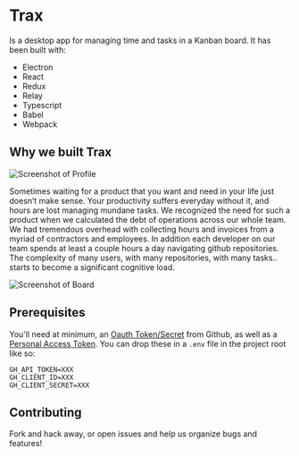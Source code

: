 # Trax
Is a desktop app for managing time and tasks in a Kanban board. It has been built with:

- Electron
- React
- Redux
- Relay
- Typescript
- Babel
- Webpack


## Why we built Trax

![Screenshot of Profile](https://cdn-images-1.medium.com/max/2000/1*Y9rlATyXigaa0XVo2EoPVQ.png)

Sometimes waiting for a product that you want and need in your life just doesn’t make sense. Your productivity suffers everyday without it, and hours are lost managing mundane tasks. We recognized the need for such a product when we calculated the debt of operations across our whole team. We had tremendous overhead with collecting hours and invoices from a myriad of contractors and employees. In addition each developer on our team spends at least a couple hours a day navigating github repositories. The complexity of many users, with many repositories, with many tasks.. starts to become a significant cognitive load.

![Screenshot of Board](https://cdn-images-1.medium.com/max/2000/1*TZw7R4v6inNuz4TeRmj4yg.png)


## Prerequisites
You'll need at minimum, an [Oauth Token/Secret](https://developer.github.com/apps/building-oauth-apps/) from Github, as well as a [Personal Access Token](https://github.com/settings/tokens). You can drop these in a `.env` file in the project root like so:

```
GH_API_TOKEN=XXX
GH_CLIENT_ID=XXX
GH_CLIENT_SECRET=XXX
```

## Contributing
Fork and hack away, or open issues and help us organize bugs and features!
